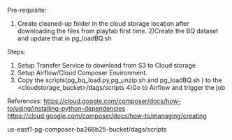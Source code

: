 Pre-requisite:
1) Create cleaned-up folder in the cloud storage location after downloading the files from playfab first time.
2)Create the BQ dataset and update that in pg_loadBQ.sh

Steps:
1) Setup Transfer Service to download from S3 to Cloud storage
2) Setup Airflow/Cloud Composer Environment.
3) Copy the scripts(pg_bq_load.py,pg_unzip.sh and pg_loadBQ.sh ) to the <cloudstorage_bucket>/dags/scripts
4)Go to Airflow and trigger the job


References:
https://cloud.google.com/composer/docs/how-to/using/installing-python-dependencies
https://cloud.google.com/composer/docs/how-to/managing/creating

us-east1-pg-composer-ba266b25-bucket/dags/scripts
